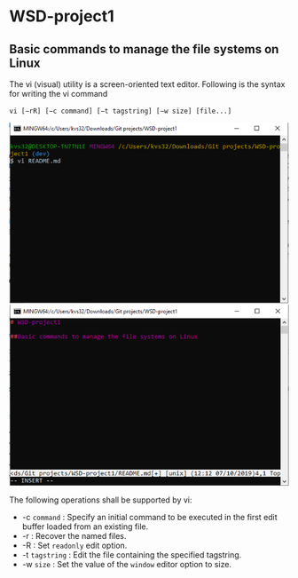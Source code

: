 # WSD-project1

## Basic commands to manage the file systems on Linux

The vi (visual) utility is a screen-oriented text editor. Following is the syntax for writing the vi command

    vi [−rR] [−c command] [−t tagstring] [−w size] [file...]

![vi example](/images/vi_open.PNG)
![vi editor](/images/vi_edit.PNG)
    
The following operations shall be supported by vi:

* -c `command`      : Specify an initial command to be executed in the first edit buffer loaded from an existing file.
* -r                : Recover the named files.
* -R                : Set `readonly` edit option.
* -t `tagstring`    : Edit the file containing the specified tagstring.
* -w `size`         : Set the value of the `window` editor option to size.